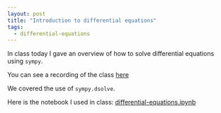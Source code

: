 ```yaml
---
layout: post
title: "Introduction to differential equations"
tags:
  - differential-equations
---
```


In class today I gave an overview of how to solve differential equations
using `sympy`.

You can see a recording of the class [here](https://cardiff.cloud.panopto.eu/Panopto/Pages/Viewer.aspx?id=0616582b-d7a9-4df2-b985-b0c20118d0cb)

We covered the use of `sympy.dsolve`.

Here is the notebook I used in class:
[differential-equations.ipynb]({{site.baseurl}}/assets/nbs/2023-2024/differential-equations.ipynb)
